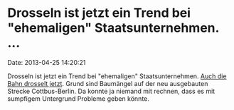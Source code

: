 Drosseln ist jetzt ein Trend bei \"ehemaligen\" Staatsunternehmen. \...
=======================================================================

Date: 2013-04-25 14:20:21

Drosseln ist jetzt ein Trend bei \"ehemaligen\" Staatsunternehmen. [Auch
die Bahn drosselt
jetzt](http://www.ardmediathek.de/rbb-fernsehen/brandenburg-aktuell/neue-baumaengel-an-bahnstrecke?documentId=14255252).
Grund sind Baumängel auf der neu ausgebauten Strecke Cottbus-Berlin. Da
konnte ja niemand mit rechnen, dass es mit sumpfigem Untergrund Probleme
geben könnte.
